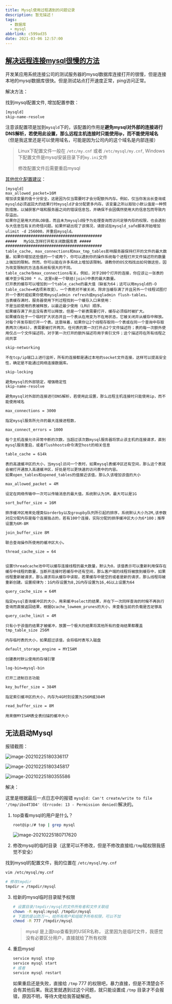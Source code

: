 ```yaml
---
title: Mysql使用过程遇到的问题记录
description: 暂无描述！
tags:
  - 数据库
  - mysql
abbrlink: c599ad35
date: 2021-03-06 12:57:00
---
```




## [解决远程连接mysql很慢的方法](https://www.cnblogs.com/shenyixin/p/10478604.html)

开发某应用系统连接公司的测试服务器的mysql数据库连接打开的很慢，但是连接本地的mysql数据库很快。但是测试站点打开速度正常，ping访问正常。



解决方法：

找到mysql配置文件, 增加配置参数：

```bash
[mysqld]
skip-name-resolve
```

注意该配置项是加到`mysqld`下的，该配置的作用是**避免mysql对外部的连接进行DNS解析，若使用此设置，那么远程主机连接时只能使用ip，而不能使用域名**（但是我这里还是可以使用域名，可能是因为公司内的这个域名是内部连接）

> Linux下配置文件一般在 `/etc/my.cnf` 或者 `/etc/mysql/my.cnf`, Windows下配置文件是mysql安装目录下的`my.ini`文件
>
> 修改配置文件后需要重启mysql



[其他优化配置建议](https://blog.csdn.net/enweitech/article/details/52381612)：

```
[mysqld]
max_allowed_packet=16M 
增加该变量的值十分安全，这是因为仅当需要时才会分配额外内存。例如，仅当你发出长查询或mysqld必须返回大的结果行时mysqld才会分配更多内存。该变量之所以取较小默认值是一种预防措施，以捕获客户端和服务器之间的错误信息包，并确保不会因偶然使用大的信息包而导致内存溢出。 
如果你正是用大的BLOB值，而且未为mysqld授予为处理查询而访问足够内存的权限，也会遇到与大信息包有关的奇怪问题。如果怀疑出现了该情况，请尝试在mysqld_safe脚本开始增加ulimit -d 256000，并重启mysqld。 
##########################################
#####   MySQL怎样打开和关闭数据库表 #####
##########################################
table_cache, max_connections和max_tmp_tables影响服务器保持打开的文件的最大数量。如果你增加这些值的一个或两个，你可以遇到你的操作系统每个进程打开文件描述符的数量上强加的限制。然而，你可以能在许多系统上增加该限制。请教你的OS文档找出如何做这些，因为改变限制的方法各系统有很大的不同。 
table_cache与max_connections有关。例如，对于200个打开的连接，你应该让一张表的缓冲至少有200 * n，这里n是一个联结(join)中表的最大数量。
打开表的缓存可以增加到一个table_cache的最大值（缺省为64；这可以用mysqld的-O table_cache=#选项来改变）。一个表绝对不被关闭，除非当缓存满了并且另外一个线程试图打开一个表时或如果你使用mysqladmin refresh或mysqladmin flush-tables。 
当表缓存满时，服务器使用下列过程找到一个缓存入口来使用： 
不是当前使用的表被释放，以最近最少使用（LRU）顺序。 
如果缓存满了并且没有表可以释放，但是一个新表需要打开，缓存必须临时被扩大。 
如果缓存处于一个临时扩大状态并且一个表从在用变为不在用状态，它被关闭并从缓存中释放。 
对每个并发存取打开一个表。这意味着，如果你让2个线程存取同一个表或在同一个查询中存取表两次(用AS)，表需要被打开两次。任何表的第一次打开占2个文件描述符；表的每一次额外使用仅占一个文件描述符。对于第一次打开的额外描述符用于索引文件；这个描述符在所有线程之间共享

skip-networking

不在tcp/ip端口上进行监听，所有的连接都是通过本地的socket文件连接，这样可以提高安全性，确定是不能通过网络连接数据库。

skip-locking

避免mysql的外部锁定，增强稳定性
skip-name-resolve

避免mysql对外部的连接进行DNS解析，若使用此设置，那么远程主机连接时只能使用ip，而不能使用域名

max_connections = 3000

指定mysql服务所允许的最大连接进程数，

max_connect_errors = 1000

每个主机连接允许异常中断的次数，当超过该次数mysql服务器将禁止该主机的连接请求，直到mysql服务重启，或者flushhosts命令清空host的相关信息

table_cache = 614k

表的高速缓冲区的大小，当mysql访问一个表时，如果mysql表缓冲区还有空间，那么这个表就会被打开通放入高速缓冲区，好处是可以更快速的访问表中的内容。
如果open_tables和opened_tables的值接近该值，那么久该增加该值的大小

max_allowed_packet = 4M

设定在网络传输中一次可以传输消息的最大值，系统默认为1M，最大可以是1G

sort_buffer_size = 16M

排序缓冲区用来处理类似orderby以及groupby队列所引起的排序，系统默认大小为2M,该参数对应分配内存是每个连接独占的，若有100个连接，实际分配的排序缓冲区大小为6*100；推荐设置为6M-8M

join_buffer_size 8M

联合查询操作所使用的缓冲区大小。

thread_cache_size = 64


设置threadcache池中可以缓存连接线程的最大数量，默认为0，该值表示可以重新利用保存在缓存中线程的数量，当断开连接时若缓存中还有空间，那么客户端的线程将被放到缓存中，如果线程重新被请求，那么请求将从缓存中读取，若果缓存中是空的或者是新的请求，那么线程将被重新创建。设置规律为：1G内存设置为8,2G内存设置为16,4G以上设置为64

query_cache_size = 64M

指定mysql查询缓冲区的大小，用来缓冲select的结果，并在下一次同样查询的时候不再执行查询而直接返回结果，根据Qcache_lowmem_prunes的大小，来查看当前的负载是否足够高

query_cache_limit = 4M

只有小于该值的结果才被缓冲，放置一个极大的结果将其他所有的查询结果都覆盖
tmp_table_size 256M

内存临时表的大小，如果超过该值，会将临时表写入磁盘

default_storage_engine = MYISAM

创建表时默认使用的存储引擎

log-bin=mysql-bin

打开二进制日志功能

key_buffer_size = 384M

指定索引缓冲区的大小，内存为4G时刻设置为256M或384M

read_buffer_size = 8M

用来做MYISAM表全表扫描的缓冲大小
```





## 无法启动Mysql

报错截图：

![image-20210225180336117](http://blog.cdn.ionluo.cn/blog/image-20210225180336117.png)



![image-20210225180345817](http://blog.cdn.ionluo.cn/blog/image-20210225180345817.png)



![image-20210225180355586](http://blog.cdn.ionluo.cn/blog/image-20210225180355586.png)



解决：

这里是根据最后一点日志中的报错 `mysqld: Can't create/write to file '/tmp/ibo4T3D4' (Errcode: 13 - Permission denied)`解决的。

1. top查看mysql的用户是什么？

   ```bash
   root@ip:/# top | grep mysql
   ```

   

   ![image-20210225180717620](http://blog.cdn.ionluo.cn/blog/image-20210225180717620.png)

2.  修改mysql的临时目录（这里可以不修改，但是不修改直接给`/tmp`赋权限我感觉不安全）

   找到mysql的配置文件，我的位置在 `/etc/mysql/my.cnf`

   ```bash
   vim /etc/mysql/my.cnf
   
   # 修改tmpdir
   tmpdir = /tmpdir/mysql
   ```



3. 给新的mysql临时目录赋予权限

   ```bash
   # 设置目录/tmpdir/mysql的文件所有者和文件关联组
   chown -R mysql:mysql /tmpdir/mysql
   # 下面的是以防万一，给所有用户和组赋予所有权限，可以不加
   chmod -R 777 /tmpdir/mysql
   ```

   > mysql 是上面top查看到的USER名称， 这里因为是临时文件，我感觉没有必要区分用户，直接就给了所有权限

   

4. 重启mysql

   ```bash
   service mysql stop
   service mysql start
   # 或者
   service mysql restart
   ```

   如果重启还是失败，直接给 `/tmp` 777 的权限吧，暴力直接，但是不清楚会不会有其他后果。我这里就遇到过这个问题，就只能设置成 `/tmp` 目录才不会报错，原因不明，等待大佬给我答疑解惑。

